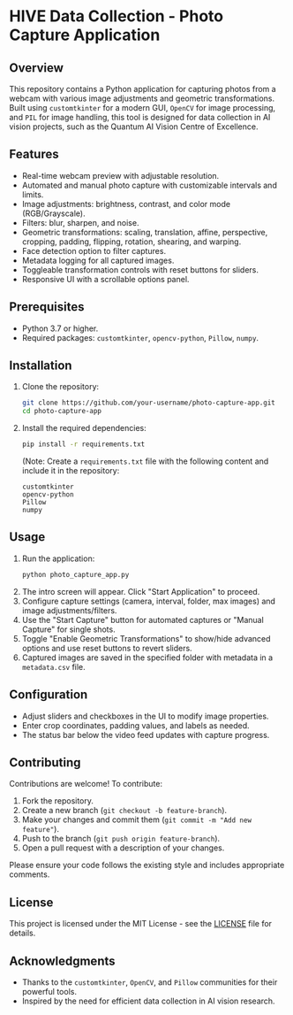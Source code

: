 # HIVE Data Collection - Photo Capture Application

## Overview
This repository contains a Python application for capturing photos from a webcam with various image adjustments and geometric transformations. Built using `customtkinter` for a modern GUI, `OpenCV` for image processing, and `PIL` for image handling, this tool is designed for data collection in AI vision projects, such as the Quantum AI Vision Centre of Excellence.

## Features
- Real-time webcam preview with adjustable resolution.
- Automated and manual photo capture with customizable intervals and limits.
- Image adjustments: brightness, contrast, and color mode (RGB/Grayscale).
- Filters: blur, sharpen, and noise.
- Geometric transformations: scaling, translation, affine, perspective, cropping, padding, flipping, rotation, shearing, and warping.
- Face detection option to filter captures.
- Metadata logging for all captured images.
- Toggleable transformation controls with reset buttons for sliders.
- Responsive UI with a scrollable options panel.

## Prerequisites
- Python 3.7 or higher.
- Required packages: `customtkinter`, `opencv-python`, `Pillow`, `numpy`.

## Installation
1. Clone the repository:
   ```bash
   git clone https://github.com/your-username/photo-capture-app.git
   cd photo-capture-app
   ```
2. Install the required dependencies:
   ```bash
   pip install -r requirements.txt
   ```
   (Note: Create a `requirements.txt` file with the following content and include it in the repository:
   ```
   customtkinter
   opencv-python
   Pillow
   numpy
   ```

## Usage
1. Run the application:
   ```bash
   python photo_capture_app.py
   ```
2. The intro screen will appear. Click "Start Application" to proceed.
3. Configure capture settings (camera, interval, folder, max images) and image adjustments/filters.
4. Use the "Start Capture" button for automated captures or "Manual Capture" for single shots.
5. Toggle "Enable Geometric Transformations" to show/hide advanced options and use reset buttons to revert sliders.
6. Captured images are saved in the specified folder with metadata in a `metadata.csv` file.

## Configuration
- Adjust sliders and checkboxes in the UI to modify image properties.
- Enter crop coordinates, padding values, and labels as needed.
- The status bar below the video feed updates with capture progress.

## Contributing
Contributions are welcome! To contribute:
1. Fork the repository.
2. Create a new branch (`git checkout -b feature-branch`).
3. Make your changes and commit them (`git commit -m "Add new feature"`).
4. Push to the branch (`git push origin feature-branch`).
5. Open a pull request with a description of your changes.

Please ensure your code follows the existing style and includes appropriate comments.

## License
This project is licensed under the MIT License - see the [LICENSE](LICENSE) file for details.

## Acknowledgments
- Thanks to the `customtkinter`, `OpenCV`, and `Pillow` communities for their powerful tools.
- Inspired by the need for efficient data collection in AI vision research.